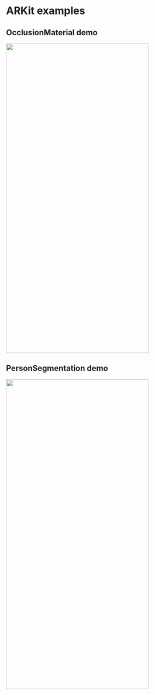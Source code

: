 # ARKit examples


## OcclusionMaterial demo


<img src="https://github.com/artyommihailovich/ARKit/blob/main/DemoResources/OcclusionMaterial.gif?raw=true" width="390" height="844">







## PersonSegmentation demo


<img src="https://github.com/artyommihailovich/ARKit/blob/main/DemoResources/PersonSegmentation.gif?raw=true" width="390" height="844">

